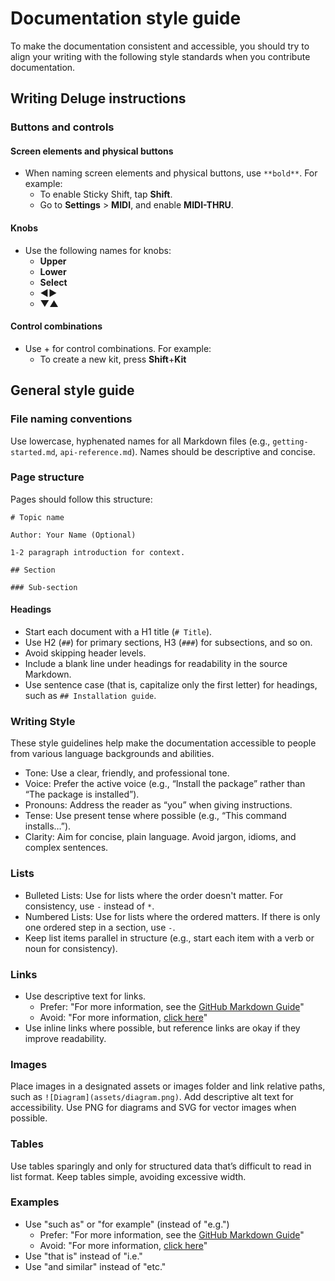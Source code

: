 # Documentation style guide

To make the documentation consistent and accessible, you should try to align your writing with the following style standards when you contribute documentation.

## Writing Deluge instructions

### Buttons and controls

#### Screen elements and physical buttons

- When naming screen elements and physical buttons, use `**bold**`. For example:
  - To enable Sticky Shift, tap **Shift**.
  - Go to **Settings** > **MIDI**, and enable **MIDI-THRU**.

#### Knobs

- Use the following names for knobs:
  - **Upper**
  - **Lower**
  - **Select**
  - **◀▶**
  - **▼▲**

#### Control combinations

- Use + for control combinations. For example:
  - To create a new kit, press **Shift**+**Kit**

## General style guide

### File naming conventions

Use lowercase, hyphenated names for all Markdown files (e.g., `getting-started.md`, `api-reference.md`).
Names should be descriptive and concise.

### Page structure

Pages should follow this structure:

```
# Topic name

Author: Your Name (Optional)

1-2 paragraph introduction for context.

## Section

### Sub-section

```

#### Headings

- Start each document with a H1 title (`# Title`).
- Use H2 (`##`) for primary sections, H3 (`###`) for subsections, and so on.
- Avoid skipping header levels.
- Include a blank line under headings for readability in the source Markdown.
- Use sentence case (that is, capitalize only the first letter) for headings, such as `## Installation guide`.

### Writing Style

These style guidelines help make the documentation accessible to people from various language backgrounds and abilities.

- Tone: Use a clear, friendly, and professional tone.
- Voice: Prefer the active voice (e.g., “Install the package” rather than “The package is installed”).
- Pronouns: Address the reader as “you” when giving instructions.
- Tense: Use present tense where possible (e.g., “This command installs…”).
- Clarity: Aim for concise, plain language. Avoid jargon, idioms, and complex sentences.


### Lists

- Bulleted Lists: Use for lists where the order doesn't matter. For consistency, use `-` instead of `*`.
- Numbered Lists: Use for lists where the ordered matters. If there is only one ordered step in a section, use `-`.
- Keep list items parallel in structure (e.g., start each item with a verb or noun for consistency).

### Links
- Use descriptive text for links.
    - Prefer: "For more information, see the [GitHub Markdown Guide](https://example.com)"
    - Avoid: "For more information, [click here](https://example.com)"
- Use inline links where possible, but reference links are okay if they improve readability.

### Images

Place images in a designated assets or images folder and link relative paths, such as `![Diagram](assets/diagram.png)`.
Add descriptive alt text for accessibility.
Use PNG for diagrams and SVG for vector images when possible.

### Tables

Use tables sparingly and only for structured data that’s difficult to read in list format.
Keep tables simple, avoiding excessive width.

### Examples
- Use "such as" or "for example" (instead of "e.g.")
    - Prefer: "For more information, see the [GitHub Markdown Guide](https://example.com)"
    - Avoid: "For more information, [click here](https://example.com)"
- Use "that is" instead of "i.e."
- Use "and similar" instead of "etc."